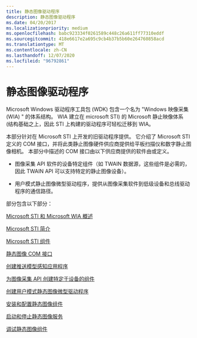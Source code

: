 ```yaml
---
title: 静态图像驱动程序
description: 静态图像驱动程序
ms.date: 04/20/2017
ms.localizationpriority: medium
ms.openlocfilehash: babc923334f0261589c448c26a611ff77310eddf
ms.sourcegitcommit: 418e6617e2a695c9cb4b37b5b60e264760858acd
ms.translationtype: MT
ms.contentlocale: zh-CN
ms.lasthandoff: 12/07/2020
ms.locfileid: "96792861"
---
```

# <a name="still-image-drivers"></a>静态图像驱动程序





Microsoft Windows 驱动程序工具包 (WDK) 包含一个名为 "Windows 映像采集 (WIA) " 的体系结构。 WIA 建立在 microsoft STI) 的 Microsoft 静止映像体系 (结构基础之上，因此 STI 上构建的驱动程序可轻松迁移到 WIA。

本部分针对在 Microsoft STI 上开发的旧驱动程序提供。 它介绍了 Microsoft STI 定义的 COM 接口，并将此类静止图像硬件供应商提供给平板扫描仪和数字静止图像相机。 本部分中描述的 COM 接口由以下供应商提供的软件由或定义。

-   图像采集 API 软件的设备特定组件（如 TWAIN 数据源，这些组件是必需的，因此 TWAIN API 可以支持特定的静止图像设备）。

-   用户模式静止图像微型驱动程序，提供从图像采集软件到低级设备和总线驱动程序的通信路径。

部分包含以下部分：

[Microsoft STI 和 Microsoft WIA 概述](overview-of-microsoft-sti-and-microsoft-wia.md)

[Microsoft STI 简介](introduction-to-microsoft-sti.md)

[Microsoft STI 组件](microsoft-sti-components.md)

[静态图像 COM 接口](still-image-com-interfaces.md)

[创建推送模型感知应用程序](creating-push-model-aware-applications.md)

[为图像采集 API 创建特定于设备的组件](creating-device-specific-components-for-image-acquisition-apis.md)

[创建用户模式静态图像微型驱动程序](creating-a-user-mode-still-image-minidriver.md)

[安装和配置静态图像组件](installing-and-configuring-still-image-components.md)

[启动和停止静态图像服务](starting-and-stopping-the-still-image-service.md)

[调试静态图像组件](debugging-still-image-components.md)

 

 




